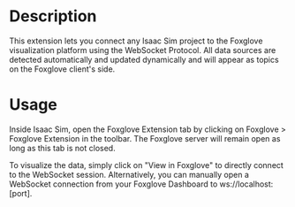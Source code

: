 # Description

This extension lets you connect any Isaac Sim project to the Foxglove visualization platform using the WebSocket Protocol.
All data sources are detected automatically and updated dynamically and will appear as topics on the Foxglove client's side.

# Usage

Inside Isaac Sim, open the Foxglove Extension tab by clicking on Foxglove > Foxglove Extension in the toolbar. The Foxglove 
server will remain open as long as this tab is not closed.

To visualize the data, simply click on "View in Foxglove" to directly connect to the WebSocket session.
Alternatively, you can manually open a WebSocket connection from your Foxglove Dashboard to ws://localhost:[port].


